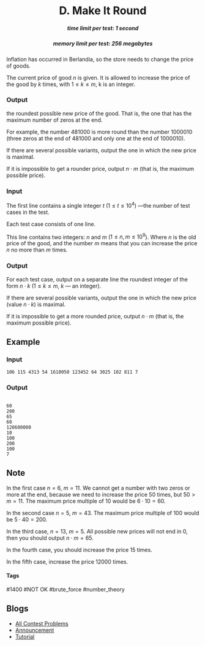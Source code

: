 <h1 style='text-align: center;'> D. Make It Round</h1>

<h5 style='text-align: center;'>time limit per test: 1 second</h5>
<h5 style='text-align: center;'>memory limit per test: 256 megabytes</h5>

Inflation has occurred in Berlandia, so the store needs to change the price of goods.

The current price of good $n$ is given. It is allowed to increase the price of the good by $k$ times, with $1 \le k \le m$, k is an integer. 
### Output

 the roundest possible new price of the good. That is, the one that has the maximum number of zeros at the end.

For example, the number 481000 is more round than the number 1000010 (three zeros at the end of 481000 and only one at the end of 1000010).

If there are several possible variants, output the one in which the new price is maximal.

If it is impossible to get a rounder price, output $n \cdot m$ (that is, the maximum possible price).

### Input

The first line contains a single integer $t$ ($1 \le t \le 10^4$) —the number of test cases in the test.

Each test case consists of one line.

This line contains two integers: $n$ and $m$ ($1 \le n, m \le 10^9$). Where $n$ is the old price of the good, and the number $m$ means that you can increase the price $n$ no more than $m$ times.

### Output

For each test case, output on a separate line the roundest integer of the form $n \cdot k$ ($1 \le k \le m$, $k$ — an integer).

If there are several possible variants, output the one in which the new price (value $n \cdot k$) is maximal.

If it is impossible to get a more rounded price, output $n \cdot m$ (that is, the maximum possible price).

## Example

### Input


```text
106 115 4313 54 1610050 123452 64 3025 102 811 7
```
### Output

```text

60
200
65
60
120600000
10
100
200
100
7

```
## Note

In the first case $n = 6$, $m = 11$. We cannot get a number with two zeros or more at the end, because we need to increase the price $50$ times, but $50 > m = 11$. The maximum price multiple of $10$ would be $6 \cdot 10 = 60$.

In the second case $n = 5$, $m = 43$. The maximum price multiple of $100$ would be $5 \cdot 40 = 200$.

In the third case, $n = 13$, $m = 5$. All possible new prices will not end in $0$, then you should output $n \cdot m = 65$.

In the fourth case, you should increase the price $15$ times.

In the fifth case, increase the price $12000$ times.



#### Tags 

#1400 #NOT OK #brute_force #number_theory 

## Blogs
- [All Contest Problems](../Codeforces_Round_834_(Div._3).md)
- [Announcement](../blogs/Announcement.md)
- [Tutorial](../blogs/Tutorial.md)
